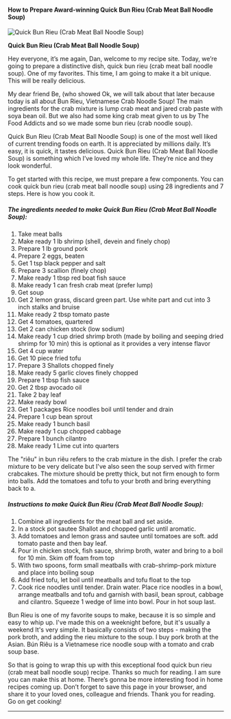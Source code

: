             

#### How to Prepare Award-winning Quick Bun Rieu (Crab Meat Ball Noodle Soup)

![Quick Bun Rieu (Crab Meat Ball Noodle Soup)](https://img-global.cpcdn.com/recipes/6442042600718336/751x532cq70/quick-bun-rieu-crab-meat-ball-noodle-soup-recipe-main-photo.jpg)

**Quick Bun Rieu (Crab Meat Ball Noodle Soup)**

Hey everyone, it’s me again, Dan, welcome to my recipe site. Today, we’re going to prepare a distinctive dish, quick bun rieu (crab meat ball noodle soup). One of my favorites. This time, I am going to make it a bit unique. This will be really delicious.

My dear friend Be, (who showed Ok, we will talk about that later because today is all about Bun Rieu, Vietnamese Crab Noodle Soup! The main ingredients for the crab mixture is lump crab meat and jared crab paste with soya bean oil. But we also had some king crab meat given to us by The Food Addicts and so we made some bun rieu (crab noodle soup).

Quick Bun Rieu (Crab Meat Ball Noodle Soup) is one of the most well liked of current trending foods on earth. It is appreciated by millions daily. It’s easy, it is quick, it tastes delicious. Quick Bun Rieu (Crab Meat Ball Noodle Soup) is something which I’ve loved my whole life. They’re nice and they look wonderful.

To get started with this recipe, we must prepare a few components. You can cook quick bun rieu (crab meat ball noodle soup) using 28 ingredients and 7 steps. Here is how you cook it.

##### The ingredients needed to make Quick Bun Rieu (Crab Meat Ball Noodle Soup):

1.  Take meat balls
2.  Make ready 1 lb shrimp (shell, devein and finely chop)
3.  Prepare 1 lb ground pork
4.  Prepare 2 eggs, beaten
5.  Get 1 tsp black pepper and salt
6.  Prepare 3 scallion (finely chop)
7.  Make ready 1 tbsp red boat fish sauce
8.  Make ready 1 can fresh crab meat (prefer lump)
9.  Get soup
10.  Get 2 lemon grass, discard green part. Use white part and cut into 3 inch stalks and bruise
11.  Make ready 2 tbsp tomato paste
12.  Get 4 tomatoes, quartered
13.  Get 2 can chicken stock (low sodium)
14.  Make ready 1 cup dried shrimp broth (made by boiling and seeping dried shrimp for 10 min) this is optional as it provides a very intense flavor
15.  Get 4 cup water
16.  Get 10 piece fried tofu
17.  Prepare 3 Shallots chopped finely
18.  Make ready 5 garlic cloves finely chopped
19.  Prepare 1 tbsp fish sauce
20.  Get 2 tbsp avocado oil
21.  Take 2 bay leaf
22.  Make ready bowl
23.  Get 1 packages Rice noodles boil until tender and drain
24.  Prepare 1 cup bean sprout
25.  Make ready 1 bunch basil
26.  Make ready 1 cup chopped cabbage
27.  Prepare 1 bunch cilantro
28.  Make ready 1 Lime cut into quarters

The "riêu" in bun riêu refers to the crab mixture in the dish. I prefer the crab mixture to be very delicate but I've also seen the soup served with firmer crabcakes. The mixture should be pretty thick, but not firm enough to form into balls. Add the tomatoes and tofu to your broth and bring everything back to a.

##### Instructions to make Quick Bun Rieu (Crab Meat Ball Noodle Soup):

1.  Combine all ingredients for the meat ball and set aside.
2.  In a stock pot sautee Shallot and chopped garlic until aromatic.
3.  Add tomatoes and lemon grass and sautee until tomatoes are soft. add tomato paste and then bay leaf.
4.  Pour in chicken stock, fish sauce, shrimp broth, water and bring to a boil for 10 min. Skim off foam from top
5.  With two spoons, form small meatballs with crab-shrimp-pork mixture and place into boiling soup
6.  Add fried tofu, let boil until meatballs and tofu float to the top
7.  Cook rice noodles until tender. Drain water. Place rice noodles in a bowl, arrange meatballs and tofu and garnish with basil, bean sprout, cabbage and cilantro. Squeeze 1 wedge of lime into bowl. Pour in hot soup last.

Bun Rieu is one of my favorite soups to make, because it is so simple and easy to whip up. I've made this on a weeknight before, but it's usually a weekend It's very simple. It basically consists of two steps - making the pork broth, and adding the rieu mixture to the soup. I buy pork broth at the Asian. Bún Riêu is a Vietnamese rice noodle soup with a tomato and crab soup base.

So that is going to wrap this up with this exceptional food quick bun rieu (crab meat ball noodle soup) recipe. Thanks so much for reading. I am sure you can make this at home. There’s gonna be more interesting food in home recipes coming up. Don’t forget to save this page in your browser, and share it to your loved ones, colleague and friends. Thank you for reading. Go on get cooking!

* * *